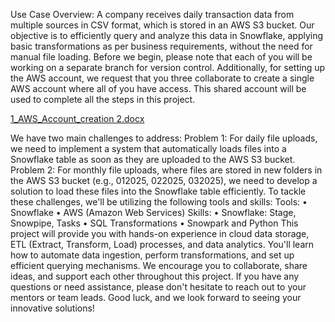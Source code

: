 Use Case Overview: 
A company receives daily transaction data from multiple sources in CSV format, which is stored in an AWS S3 bucket. Our objective is to efficiently query and analyze this data in Snowflake, applying basic transformations as per business requirements, without the need for manual file loading.
Before we begin, please note that each of you will be working on a separate branch for version control. Additionally, for setting up the AWS account, we request that you three collaborate to create a single AWS account where all of you have access. This shared account will be used to complete all the steps in this project.

[1_AWS_Account_creation 2.docx](https://github.com/user-attachments/files/18701167/1_AWS_Account_creation.2.docx)

We have two main challenges to address:
Problem 1: For daily file uploads, we need to implement a system that automatically loads files into a Snowflake table as soon as they are uploaded to the AWS S3 bucket.
Problem 2: For monthly file uploads, where files are stored in new folders in the AWS S3 bucket (e.g., 012025, 022025, 032025), we need to develop a solution to load these files into the Snowflake table efficiently.
To tackle these challenges, we'll be utilizing the following tools and skills:
Tools:
•	Snowflake
•	AWS (Amazon Web Services)
Skills:
•	Snowflake: Stage, Snowpipe, Tasks
•	SQL Transformations
•	Snowpark and Python
This project will provide you with hands-on experience in cloud data storage, ETL (Extract, Transform, Load) processes, and data analytics. You'll learn how to automate data ingestion, perform transformations, and set up efficient querying mechanisms.
We encourage you to collaborate, share ideas, and support each other throughout this project. If you have any questions or need assistance, please don't hesitate to reach out to your mentors or team leads.
Good luck, and we look forward to seeing your innovative solutions!

